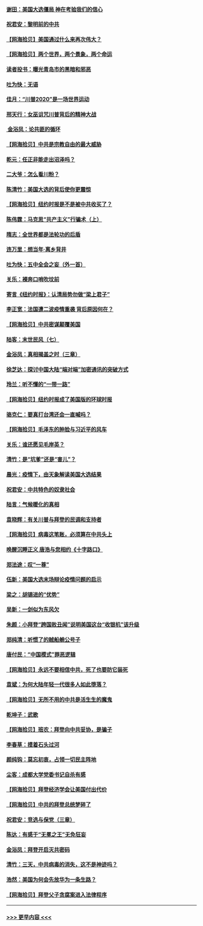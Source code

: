 #### [谢田：美国大选僵局 神在考验我们的信心](../pages/nsc993/n12527932.md?t=11060351) 
#### [祝君安：黎明前的中共](../pages/nsc993/n12524071.md?t=11060351) 
#### [【网海拾贝】美国通过什么来再次伟大？](../pages/nsc993/n12523844.md?t=11060351) 
#### [【网海拾贝】两个世界，两个景象，两个命运](../pages/nsc993/n12521419.md?t=11060351) 
#### [读者投书：曝光青岛市的黑暗和邪恶](../pages/nsc993/n12520988.md?t=11060351) 
#### [吐为快：无语](../pages/nsc993/n12518588.md?t=11060351) 
#### [佳月：“川普2020”是一场世界运动](../pages/nsc993/n12518581.md?t=11060351) 
#### [邢天行：女巫诅咒川普背后的精神大战](../pages/nsc993/n12517257.md?t=11060351) 
#### [ 金浴凤：论共匪的循环](../pages/nsc993/n12517133.md?t=11060351) 
#### [【网海拾贝】中共是宗教自由的最大威胁](../pages/nsc993/n12516879.md?t=11060351) 
#### [乾元：任正非能走出沼泽吗？](../pages/nsc993/n12515831.md?t=11060351) 
#### [二大爷：怎么看川粉？](../pages/nsc993/n12515820.md?t=11060351) 
#### [陈清竹：美国大选的背后使你更震惊](../pages/nsc993/n12515589.md?t=11060351) 
#### [【网海拾贝】纽约时报是不是被中共收买了？](../pages/nsc993/n12515122.md?t=11060351) 
#### [陈伟霆：马克思“共产主义”行骗术（上）](../pages/nsc993/n12510217.md?t=11060351) 
#### [隋志：全世界都是法轮功的后盾](../pages/nsc993/n12510636.md?t=11060351) 
#### [连万里：想当年‧离乡背井](../pages/nsc993/n12510623.md?t=11060351) 
#### [吐为快：五中全会之妄（外一首）](../pages/nsc993/n12510470.md?t=11060351) 
#### [关乐：裸奔口哨吹坟前](../pages/nsc993/n12510403.md?t=11060351) 
#### [寄言《纽约时报》：认清局势勿做“梁上君子”](../pages/nsc993/n12510042.md?t=11060351) 
#### [李正宽：法国遭二波疫情重袭 背后原因何在？](../pages/nsc993/n12509971.md?t=11060351) 
#### [【网海拾贝】中共密谋颠覆美国](../pages/nsc993/n12509816.md?t=11060351) 
#### [陆客：末世民风（七）](../pages/nsc993/n12507822.md?t=11060351) 
#### [金浴凤：真相揭盖之时（三章）](../pages/nsc993/n12507804.md?t=11060351) 
#### [徐芝达：探讨中国大陆“端对端”加密通讯的突破方式](../pages/nsc993/n12507682.md?t=11060351) 
#### [玲兰：听不懂的“一带一路”](../pages/nsc993/n12507669.md?t=11060351) 
#### [【网海拾贝】纽约时报成了美国版的环球时报](../pages/nsc993/n12507053.md?t=11060351) 
#### [骆克仁：要真打台湾还会一直喊吗？](../pages/nsc993/n12506843.md?t=11060351) 
#### [【网海拾贝】毛泽东的肿脸与习近平的风车](../pages/nsc993/n12504537.md?t=11060351) 
#### [关乐：谁还愿见毛岸英？](../pages/nsc993/n12503866.md?t=11060351) 
#### [清竹：是“坑爹”还是“害儿”？](../pages/nsc993/n12503034.md?t=11060351) 
#### [晨光：疫情下，由天象解读美国大选结果](../pages/nsc993/n12502536.md?t=11060351) 
#### [祝君安：中共特色的奴隶社会](../pages/nsc993/n12501529.md?t=11060351) 
#### [陆言：气候暖化的真相](../pages/nsc993/n12501183.md?t=11060351) 
#### [袁晓辉：有关川普与拜登的民调和支持者](../pages/nsc993/n12500433.md?t=11060351) 
#### [【网海拾贝】病毒这笔账，必须算在中共头上](../pages/nsc993/n12500320.md?t=11060351) 
#### [唤醒沉睡正义 唐浩与您相约《十字路口》](../pages/nsc993/n12497980.md?t=11060351) 
#### [郑法途：叹“一尊”](../pages/nsc993/n12498837.md?t=11060351) 
#### [伍新：美国大选末场辩论疫情问题的启示](../pages/nsc993/n12498829.md?t=11060351) 
#### [梁之：胡锡进的“优势”](../pages/nsc993/n12498780.md?t=11060351) 
#### [吴新：一剑似为东风欠](../pages/nsc993/n12498772.md?t=11060351) 
#### [朱颜：小拜登“跨国败丑闻”说明美国这台“收银机”该升级](../pages/nsc993/n12498731.md?t=11060351) 
#### [郑纯清：听惯了的贼船艄公号子](../pages/nsc993/n12498721.md?t=11060351) 
#### [唐付民：“中国模式”罪恶逻辑](../pages/nsc993/n12498310.md?t=11060351) 
#### [【网海拾贝】永远不要相信中共，死了也要防它装死](../pages/nsc993/n12498162.md?t=11060351) 
#### [袁斌：为何大陆年轻一代很多人如此堕落？](../pages/nsc993/n12495696.md?t=11060351) 
#### [【网海拾贝】无所不用的中共是活生生的魔鬼](../pages/nsc993/n12495621.md?t=11060351) 
#### [乾坤子：武歌](../pages/nsc993/n12493391.md?t=11060351) 
#### [【网海拾贝】班农：拜登向中共妥协，是骗子](../pages/nsc993/n12492877.md?t=11060351) 
#### [李春草：摸着石头过河](../pages/nsc993/n12491121.md?t=11060351) 
#### [颜纯钩：莫忘初衷，占领一切民主阵地](../pages/nsc993/n12490965.md?t=11060351) 
#### [尘客：成都大学党委书记自杀有感](../pages/nsc993/n12490950.md?t=11060351) 
#### [【网海拾贝】拜登经济学会让美国付出代价](../pages/nsc993/n12489662.md?t=11060351) 
#### [【网海拾贝】中共的拜登总统梦碎了](../pages/nsc993/n12487896.md?t=11060351) 
#### [祝君安：竞选与保党（三章）](../pages/nsc993/n12487258.md?t=11060351) 
#### [陈达：有感于“无冕之王”无免狂妄](../pages/nsc993/n12485133.md?t=11060351) 
#### [金浴凤：拜登开启灭共密码](../pages/nsc993/n12485125.md?t=11060351) 
#### [清竹：三天，中共病毒的消失，这不是神迹吗？](../pages/nsc993/n12485027.md?t=11060351) 
#### [浩然：美国为何会先放华为一条生路？](../pages/nsc993/n12484997.md?t=11060351) 
#### [【网海拾贝】拜登父子贪腐案进入法律程序](../pages/nsc993/n12484957.md?t=11060351) 

----
#### [ >>> 更早内容 <<< ](../indexes/nsc993-earlier.md)
